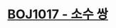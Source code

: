 # [BOJ1017 - 소수 쌍](https://www.acmicpc.net/problem/1017)
<!--tags: bipartite matching, eratosthenes, math, number theory, primality test-->
